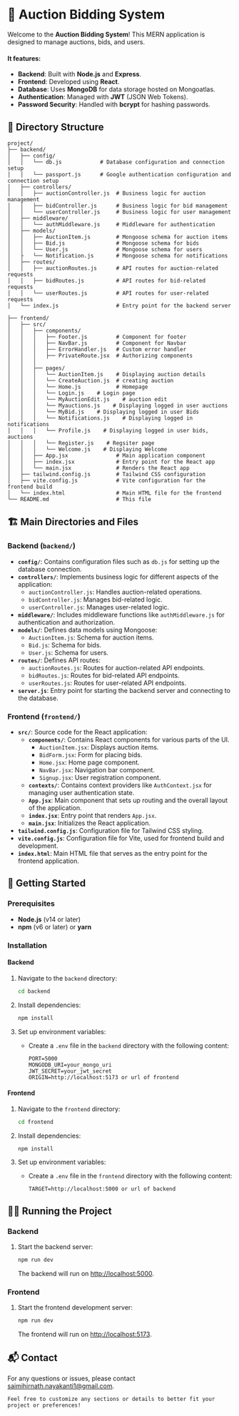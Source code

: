 # 🎉 Auction Bidding System

Welcome to the **Auction Bidding System**! This MERN application is designed to manage auctions, bids, and users.

#### It features:

-   **Backend**: Built with **Node.js** and **Express**.
-   **Frontend**: Developed using **React**.
-   **Database**: Uses **MongoDB** for data storage hosted on Mongoatlas.
-   **Authentication**: Managed with **JWT** (JSON Web Tokens).
-   **Password Security**: Handled with **bcrypt** for hashing passwords.

## 📂 Directory Structure

```plaintext
project/
├── backend/
│   ├── config/
│   │   └── db.js            # Database configuration and connection setup
│   │   └── passport.js      # Google authentication configuration and connection setup
│   ├── controllers/
│   │   ├── auctionController.js  # Business logic for auction management
│   │   ├── bidController.js      # Business logic for bid management
│   │   └── userController.js     # Business logic for user management
│   ├── middleware/
│   │   └── authMiddleware.js     # Middleware for authentication
│   ├── models/
│   │   ├── AuctionItem.js        # Mongoose schema for auction items
│   │   ├── Bid.js                # Mongoose schema for bids
│   │   └── User.js               # Mongoose schema for users
│   ├   └── Notification.js       # Mongoose schema for notifications
│   ├── routes/
│   │   ├── auctionRoutes.js      # API routes for auction-related requests
│   │   ├── bidRoutes.js          # API routes for bid-related requests
│   │   └── userRoutes.js         # API routes for user-related requests
│   └── index.js                  # Entry point for the backend server

├── frontend/
│   ├── src/
│   │   ├── components/
│   │   │   ├── Footer.js         # Component for footer
│   │   │   ├── NavBar.js         # Component for Navbar
│   │   │   ├── ErrorHandler.js   # Custom error handler
│   │   │   ├── PrivateRoute.jsx  # Authorizing components
│   │   │   
│   │   ├── pages/
│   │   │   └── AuctionItem.js    # Displaying auction details
│   │   │   └── CreateAuction.js  # creating auction 
│   │   │   └── Home.js           # Homepage
│   │   │   └── Login.js    # Login page
│   │   │   └── MyAuctionEdit.js    # auction edit
│   │   │   └── Myauctions.js    # Displaying logged in user auctions
│   │   │   └── MyBid.js    # Displaying logged in user Bids
│   │   │   └── Notifications.js    # Displaying logged in notifications
│   │   │   └── Profile.js    # Displaying logged in user bids, auctions
│   │   │   └── Register.js    # Regsiter page
│   │   │   └── Welcome.js    # Displaying Welcome
│   │   ├── App.jsx               # Main application component
│   │   ├── index.jsx             # Entry point for the React app
│   │   └── main.jsx              # Renders the React app
│   ├── tailwind.config.js        # Tailwind CSS configuration
│   ├── vite.config.js            # Vite configuration for the frontend build
│   └── index.html                # Main HTML file for the frontend
└── README.md                     # This file
```

## 🏗️ Main Directories and Files

### Backend (`backend/`)

-   **`config/`**: Contains configuration files such as `db.js` for setting up the database connection.
-   **`controllers/`**: Implements business logic for different aspects of the application:
    -   `auctionController.js`: Handles auction-related operations.
    -   `bidController.js`: Manages bid-related logic.
    -   `userController.js`: Manages user-related logic.
-   **`middleware/`**: Includes middleware functions like `authMiddleware.js` for authentication and authorization.
-   **`models/`**: Defines data models using Mongoose:
    -   `AuctionItem.js`: Schema for auction items.
    -   `Bid.js`: Schema for bids.
    -   `User.js`: Schema for users.
-   **`routes/`**: Defines API routes:
    -   `auctionRoutes.js`: Routes for auction-related API endpoints.
    -   `bidRoutes.js`: Routes for bid-related API endpoints.
    -   `userRoutes.js`: Routes for user-related API endpoints.
-   **`server.js`**: Entry point for starting the backend server and connecting to the database.

### Frontend (`frontend/`)

-   **`src/`**: Source code for the React application:
    -   **`components/`**: Contains React components for various parts of the UI.
        -   `AuctionItem.jsx`: Displays auction items.
        -   `BidForm.jsx`: Form for placing bids.
        -   `Home.jsx`: Home page component.
        -   `NavBar.jsx`: Navigation bar component.
        -   `Signup.jsx`: User registration component.
    -   **`contexts/`**: Contains context providers like `AuthContext.jsx` for managing user authentication state.
    -   **`App.jsx`**: Main component that sets up routing and the overall layout of the application.
    -   **`index.jsx`**: Entry point that renders `App.jsx`.
    -   **`main.jsx`**: Initializes the React application.
-   **`tailwind.config.js`**: Configuration file for Tailwind CSS styling.
-   **`vite.config.js`**: Configuration file for Vite, used for frontend build and development.
-   **`index.html`**: Main HTML file that serves as the entry point for the frontend application.

## 🚀 Getting Started

### Prerequisites

-   **Node.js** (v14 or later)
-   **npm** (v6 or later) or **yarn**

### Installation

#### Backend

1. Navigate to the `backend` directory:

    ```bash
    cd backend
    ```

2. Install dependencies:

    ```bash
    npm install
    ```

3. Set up environment variables:
    - Create a `.env` file in the `backend` directory with the following content:
        ```plaintext
        PORT=5000
        MONGODB_URI=your_mongo_uri
        JWT_SECRET=your_jwt_secret
        ORIGIN=http://localhost:5173 or url of frontend
        ```

#### Frontend

1. Navigate to the `frontend` directory:

    ```bash
    cd frontend
    ```

2. Install dependencies:

    ```bash
    npm install
    ```

3. Set up environment variables:
    - Create a `.env` file in the `frontend` directory with the following content:
        ```plaintext
        TARGET=http://localhost:5000 or url of backend
        ```

## 🏃‍♂️ Running the Project

### Backend

1. Start the backend server:

    ```bash
    npm run dev
    ```

    The backend will run on [http://localhost:5000](http://localhost:5000).

### Frontend

1. Start the frontend development server:

    ```bash
    npm run dev
    ```

    The frontend will run on [http://localhost:5173](http://localhost:5173).

## 📬 Contact

For any questions or issues, please contact [saimihirnath.nayakanti1@gmail.com](saimihirnath.nayakanti1@gmail.com).

```plaintext
Feel free to customize any sections or details to better fit your project or preferences!
```

